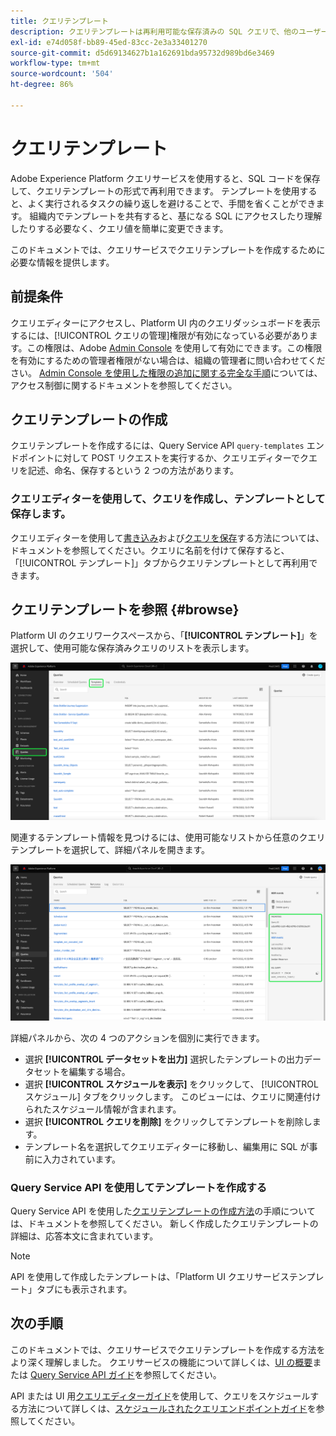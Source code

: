 ```yaml
---
title: クエリテンプレート
description: クエリテンプレートは再利用可能な保存済みの SQL クエリで、他のユーザーが再利用して時間と労力を節約できます。 クエリエディターまたはクエリサービス API を使用して作成でき、すべての Experience Platform データセットで使用できます。
exl-id: e74d058f-bb89-45ed-83cc-2e3a33401270
source-git-commit: d5d69134627b1a162691bda95732d989bd6e3469
workflow-type: tm+mt
source-wordcount: '504'
ht-degree: 86%

---
```


# クエリテンプレート

Adobe Experience Platform クエリサービスを使用すると、SQL コードを保存して、クエリテンプレートの形式で再利用できます。 テンプレートを使用すると、よく実行されるタスクの繰り返しを避けることで、手間を省くことができます。 組織内でテンプレートを共有すると、基になる SQL にアクセスしたり理解したりする必要なく、クエリ値を簡単に変更できます。

このドキュメントでは、クエリサービスでクエリテンプレートを作成するために必要な情報を提供します。

## 前提条件

クエリエディターにアクセスし、Platform UI 内のクエリダッシュボードを表示するには、[!UICONTROL クエリの管理]権限が有効になっている必要があります。この権限は、Adobe [Admin Console](https://adminconsole.adobe.com/) を使用して有効にできます。この権限を有効にするための管理者権限がない場合は、組織の管理者に問い合わせてください。 [Admin Console を使用した権限の追加に関する完全な手順](../../access-control/home.md)については、アクセス制御に関するドキュメントを参照してください。

## クエリテンプレートの作成

クエリテンプレートを作成するには、Query Service API `query-templates` エンドポイントに対して POST リクエストを実行するか、クエリエディターでクエリを記述、命名、保存するという 2 つの方法があります。

### クエリエディターを使用して、クエリを作成し、テンプレートとして保存します。

クエリエディターを使用して[書き込み](./user-guide.md#query-authoring)および[クエリを保存](./user-guide.md#saving-queries)する方法については、ドキュメントを参照してください。クエリに名前を付けて保存すると、「[!UICONTROL テンプレート]」タブからクエリテンプレートとして再利用できます。

## クエリテンプレートを参照 {#browse}

Platform UI のクエリワークスペースから、「**[!UICONTROL テンプレート]**」を選択して、使用可能な保存済みクエリのリストを表示します。

![「テンプレート」タブが強調表示されたクエリワークスペース。](../images/ui/query-templates/query-templates.png)

関連するテンプレート情報を見つけるには、使用可能なリストから任意のクエリテンプレートを選択して、詳細パネルを開きます。

![クエリ ID が強調表示されたクエリワークスペースの詳細パネル。](../images/ui/query-templates/details-panel.png)

詳細パネルから、次の 4 つのアクションを個別に実行できます。

* 選択 **[!UICONTROL データセットを出力]** 選択したテンプレートの出力データセットを編集する場合。
* 選択 **[!UICONTROL スケジュールを表示]** をクリックして、 [!UICONTROL スケジュール] タブをクリックします。 このビューには、クエリに関連付けられたスケジュール情報が含まれます。
* 選択 **[!UICONTROL クエリを削除]** をクリックしてテンプレートを削除します。
* テンプレート名を選択してクエリエディターに移動し、編集用に SQL が事前に入力されています。

### Query Service API を使用してテンプレートを作成する

Query Service API を使用した[クエリテンプレートの作成方法](../api/query-templates.md#create-a-query-template)の手順については、ドキュメントを参照してください。 新しく作成したクエリテンプレートの詳細は、応答本文に含まれています。

>[!NOTE]
>
>API を使用して作成したテンプレートは、「Platform UI クエリサービステンプレート」タブにも表示されます。

## 次の手順

このドキュメントでは、クエリサービスでクエリテンプレートを作成する方法をより深く理解しました。 クエリサービスの機能について詳しくは、[UI の概要](./overview.md)または [Query Service API ガイド](../api/getting-started.md)を参照してください。

API または UI 用[クエリエディターガイド](./user-guide.md#scheduled-queries)を使用して、クエリをスケジュールする方法について詳しくは、[スケジュールされたクエリエンドポイントガイド](../api/scheduled-queries.md)を参照してください。
